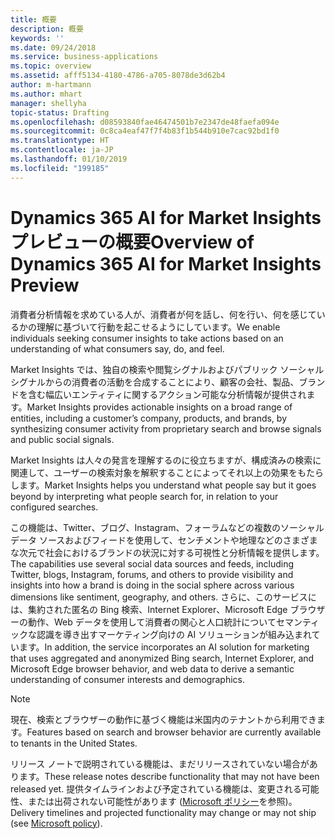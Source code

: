 ```yaml
---
title: 概要
description: 概要
keywords: ''
ms.date: 09/24/2018
ms.service: business-applications
ms.topic: overview
ms.assetid: afff5134-4180-4786-a705-8078de3d62b4
author: m-hartmann
ms.author: mhart
manager: shellyha
topic-status: Drafting
ms.openlocfilehash: d08593840fae46474501b7e2347de48faefa094e
ms.sourcegitcommit: 0c8ca4eaf47f7f4b83f1b544b910e7cac92bd1f0
ms.translationtype: HT
ms.contentlocale: ja-JP
ms.lasthandoff: 01/10/2019
ms.locfileid: "199185"
---
```

#  <a name="overview-of-dynamics-365-ai-for-market-insights-preview"></a><span data-ttu-id="5ed9c-103">Dynamics 365 AI for Market Insights プレビューの概要</span><span class="sxs-lookup"><span data-stu-id="5ed9c-103">Overview of Dynamics 365 AI for Market Insights Preview</span></span>

<span data-ttu-id="5ed9c-104">消費者分析情報を求めている人が、消費者が何を話し、何を行い、何を感じているかの理解に基づいて行動を起こせるようにしています。</span><span class="sxs-lookup"><span data-stu-id="5ed9c-104">We enable individuals seeking consumer insights to take actions based on an understanding of what consumers say, do, and feel.</span></span>
 
<span data-ttu-id="5ed9c-105">Market Insights では、独自の検索や閲覧シグナルおよびパブリック ソーシャル シグナルからの消費者の活動を合成することにより、顧客の会社、製品、ブランドを含む幅広いエンティティに関するアクション可能な分析情報が提供されます。</span><span class="sxs-lookup"><span data-stu-id="5ed9c-105">Market Insights provides actionable insights on a broad range of entities, including a customer’s company, products, and brands, by synthesizing consumer activity from proprietary search and browse signals and public social signals.</span></span>

<span data-ttu-id="5ed9c-106">Market Insights は人々の発言を理解するのに役立ちますが、構成済みの検索に関連して、ユーザーの検索対象を解釈することによってそれ以上の効果をもたらします。</span><span class="sxs-lookup"><span data-stu-id="5ed9c-106">Market Insights helps you understand what people say but it goes beyond by interpreting what people search for, in relation to your configured searches.</span></span>

<span data-ttu-id="5ed9c-107">この機能は、Twitter、ブログ、Instagram、フォーラムなどの複数のソーシャル データ ソースおよびフィードを使用して、センチメントや地理などのさまざまな次元で社会におけるブランドの状況に対する可視性と分析情報を提供します。</span><span class="sxs-lookup"><span data-stu-id="5ed9c-107">The capabilities use several social data sources and feeds, including Twitter, blogs, Instagram, forums, and others to provide visibility and insights into how a brand is doing in the social sphere across various dimensions like sentiment, geography, and others.</span></span> <span data-ttu-id="5ed9c-108">さらに、このサービスには、集約された匿名の Bing 検索、Internet Explorer、Microsoft Edge ブラウザーの動作、Web データを使用して消費者の関心と人口統計についてセマンティックな認識を導き出すマーケティング向けの AI ソリューションが組み込まれています。</span><span class="sxs-lookup"><span data-stu-id="5ed9c-108">In addition, the service incorporates an AI solution for marketing that uses aggregated and anonymized Bing search, Internet Explorer, and Microsoft Edge browser behavior, and web data to derive a semantic understanding of consumer interests and demographics.</span></span> 

> [!NOTE]
> <span data-ttu-id="5ed9c-109">現在、検索とブラウザーの動作に基づく機能は米国内のテナントから利用できます。</span><span class="sxs-lookup"><span data-stu-id="5ed9c-109">Features based on search and browser behavior are currently available to tenants in the United States.</span></span>

<span data-ttu-id="5ed9c-110">リリース ノートで説明されている機能は、まだリリースされていない場合があります。</span><span class="sxs-lookup"><span data-stu-id="5ed9c-110">These release notes describe functionality that may not have been released yet.</span></span> <span data-ttu-id="5ed9c-111">提供タイムラインおよび予定されている機能は、変更される可能性、または出荷されない可能性があります ([Microsoft ポリシー](https://go.microsoft.com/fwlink/p/?linkid=2007332)を参照)。</span><span class="sxs-lookup"><span data-stu-id="5ed9c-111">Delivery timelines and projected functionality may change or may not ship (see [Microsoft policy](https://go.microsoft.com/fwlink/p/?linkid=2007332)).</span></span>
